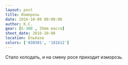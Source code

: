 ```yaml
---
layout: post
title: Изморозь
date: 2016-10-09 00:00:00
author: К.С.
gear: [E-300 , 35mm macro]
shoot_date: 2016-10-08
location: Ёльбаза
colors: ['030301', '181b12']
---
```


Стало холодать, и на смену росе приходит изморозь.
